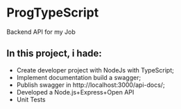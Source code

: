 # ProgTypeScript
Backend API for my Job

## In this project, i hade:
- Create developer project with NodeJs with TypeScript;
- Implement documentation build a swagger;
- Publish swagger in http://localhost:3000/api-docs/;
- Developed a Node.js+Express+Open API 
- Unit Tests